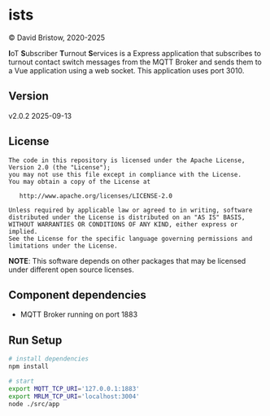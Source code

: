 # ists

&copy; David Bristow, 2020-2025

**I**oT **S**ubscriber **T**urnout **S**ervices is a Express application that subscribes to turnout contact switch messages from the MQTT Broker and sends them to a Vue application using a web socket. This application uses port 3010.

## Version
v2.0.2 2025-09-13

## License

    The code in this repository is licensed under the Apache License, Version 2.0 (the "License");
    you may not use this file except in compliance with the License.
    You may obtain a copy of the License at

       http://www.apache.org/licenses/LICENSE-2.0

    Unless required by applicable law or agreed to in writing, software
    distributed under the License is distributed on an "AS IS" BASIS,
    WITHOUT WARRANTIES OR CONDITIONS OF ANY KIND, either express or implied.
    See the License for the specific language governing permissions and
    limitations under the License.

**NOTE**: This software depends on other packages that may be licensed under different open source licenses.


## Component dependencies
* MQTT Broker running on port 1883

## Run Setup

``` bash
# install dependencies
npm install

# start
export MQTT_TCP_URI='127.0.0.1:1883'
export MRLM_TCP_URI='localhost:3004'
node ./src/app
```
